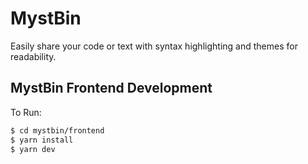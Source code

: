 # MystBin
Easily share your code or text with syntax highlighting and themes for readability. 


## MystBin Frontend Development

To Run:

```sh
$ cd mystbin/frontend
$ yarn install
$ yarn dev
```
